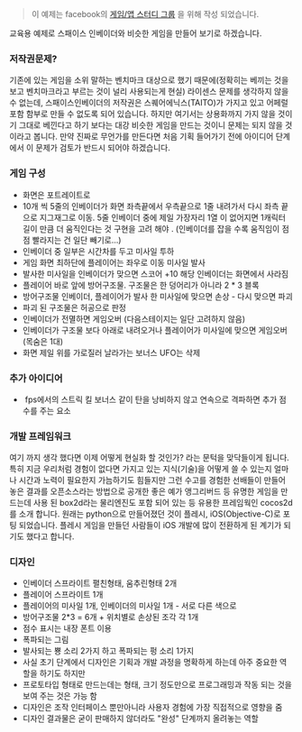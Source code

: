 
> 이 예제는 facebook의 [게임/앱 스터디 그룹](http://www.facebook.com/groups/131873050221514/?ap=1) 을 위해 작성 되었습니다.

교육용 예제로 스패이스 인베이더와 비슷한 게임을 만들어 보기로 하겠습니다.

### 저작권문제?

기존에 있는 게임을 소위 말하는 벤치마크 대상으로 했기 때문에(정확히는 베끼는 것을 보고 벤치마크라고 부르는 것이 널리 사용되는게 현실) 라이센스 문제를 생각하지 않을 수 없는데, 스패이스인베이더의 저작권은 스퀘어에닉스(TAITO)가 가지고 있고 어페럴 포함 함부로 만들 수 없도록 되어 있습니다. 하지만 여기서는 상용화까지 가지 않을 것이기 그대로 베낀다고 하기 보다는 대강 비슷한 게임을 만드는 것이니 문제는 되지 않을 것이라고 봅니다. 만약 진짜로 무언가를 만든다면 처음 기획 들어가기 전에 아이디어 단계에서 이 문제가 검토가 반드시 되어야 하겠습니다.

### 게임 구성
* 화면은 포트레이트로
* 10개 씩 5줄의 인베이더가 화면 좌측끝에서 우측끝으로 1줄 내려가서 다시 좌측 끝으로 지그재그로 이동. 5줄 인베이더 중에 제일 가장자리 1열 이 없어지면 1캐릭터 길이 만큼 더 움직인다는 것 구현을 고려 해야 . (인베이더를 잡을 수록 움직임이 점점 빨라지는 건 일단 빼기로...)
* 인베이더 중 일부은 시간차를 두고 미사일 투하
* 게임 화면 최하단에 플레이어는 좌우로 이동 미사일 발사
* 발사한 미사일을 인베이더가 맞으면 스코어 +10 해당 인베이더는 화면에서 사라짐
* 플레이어 바로 앞에 방어구조물. 구조물은 한 덩어리가 아니라 2 * 3 블록
* 방어구조물 인베이더, 플레이어가 발사 한 미사일에 맞으면 손상 - 다시 맞으면 파괴
* 파괴 된 구조물은 허공으로 판정
* 인베이더가 전멸하면 게임오버 (다음스테이지는 일단 고려하지 않음)
* 인베이더가 구조물 보다 아래로 내려오거나 플레이어가 미사일에 맞으면 게임오버 (목숨은 1대)
* 화면 제일 위를 가로질러 날라가는 보너스 UFO는 삭제

### 추가 아이디어
*  fps에서의 스트릭 킬 보너스 같이 탄을 낭비하지 않고 연속으로 격파하면 추가 점수를 주는 요소

### 개발 프레임워크

여기 까지 생각 했다면 이제 어떻게 현실화 할 것인가? 라는 문턱을 맞닥들이게 됩니다. 특히 지금 우리처럼 경험이 없다면 가지고 있는 지식(기술)을 어떻게 쓸 수 있는지 얼마나 시간과 노력이 필요한지 가늠하기도 힘들지만 그런 수고를 경험한 선배들이 만들어 놓은 결과를 오픈소스라는 방법으로 공개한 좋은 예가 앵그리버드 등 유명한 게임을 만드는데 사용 된 box2d라는 물리엔진도 포함 되어 있는 등 유용한 프레임웍인 cocos2d 를 소개 합니다. 원래는 python으로 만들어졌던 것이 플레시, iOS(Objective-C)로 포팅 되었습니다. 플레시 게임을 만들던 사람들이 iOS 개발에 많이 전환하게 된 계기가 되기도 했다고 합니다.

### 디자인
* 인베이더 스프라이트 펼친형태, 움추린형태 2개
* 플레이어 스프라이트 1개
* 플레이어의 미사일 1개, 인베이더의 미사일 1개 - 서로 다른 색으로
* 방어구조물 2*3 = 6개 + 위치별로 손상된 조각 각 1개
* 점수 표시는 내장 폰트 이용
* 폭파되는 그림
* 발사되는 뿅 소리 2가지 하고 폭파되는 펑 소리 1가지
* 사실 초기 단계에서 디자인은 기획과 개발 과정을 명확하게 하는데 아주 중요한 역할을 하기도 하지만
* 프로토타입 형태로 만드는데는 형태, 크기 정도만으로 프로그래밍과 작동 되는 것을 보여 주는 것은 가능 함
* 디자인은 조작 인터페이스 뿐만아니라 사용자 경험에 가장 직접적으로 영향을 줌
* 디자인 결과물은 굳이 판매하지 않더라도 "완성" 단계까지 올려놓는 역할

